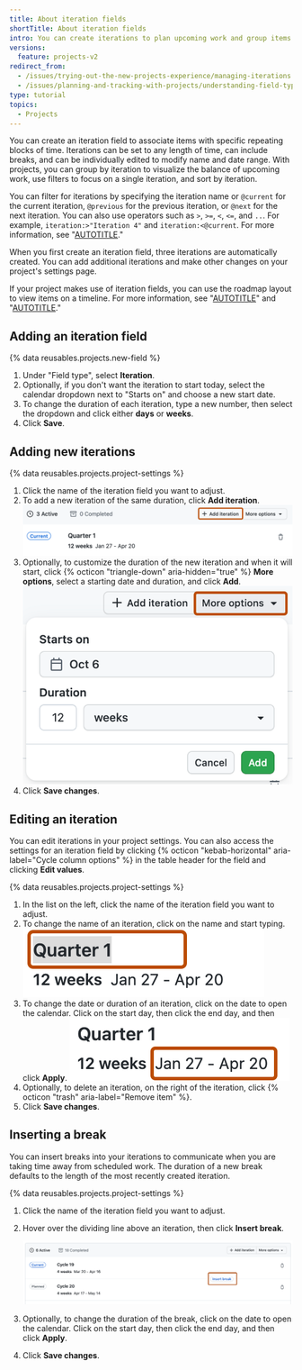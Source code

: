 ```yaml
---
title: About iteration fields
shortTitle: About iteration fields
intro: You can create iterations to plan upcoming work and group items.
versions:
  feature: projects-v2
redirect_from:
  - /issues/trying-out-the-new-projects-experience/managing-iterations
  - /issues/planning-and-tracking-with-projects/understanding-field-types/about-iteration-fields
type: tutorial
topics:
  - Projects
---
```


You can create an iteration field to associate items with specific repeating blocks of time. Iterations can be set to any length of time, can include breaks, and can be individually edited to modify name and date range. With projects, you can group by iteration to visualize the balance of upcoming work, use filters to focus on a single iteration, and sort by iteration.

You can filter for iterations by specifying the iteration name or `@current` for the current iteration, `@previous` for the previous iteration, or `@next` for the next iteration. You can also use operators such as `>`, `>=`, `<`, `<=`, and `..`.  For example, `iteration:>"Iteration 4"` and `iteration:<@current`. For more information, see "[AUTOTITLE](/issues/planning-and-tracking-with-projects/customizing-views-in-your-project/filtering-projects)."

When you first create an iteration field, three iterations are automatically created.  You can add additional iterations and make other changes on your project's settings page.

If your project makes use of iteration fields, you can use the roadmap layout to view items on a timeline. For more information, see "[AUTOTITLE](/issues/planning-and-tracking-with-projects/customizing-views-in-your-project/changing-the-layout-of-a-view)" and "[AUTOTITLE](/issues/planning-and-tracking-with-projects/customizing-views-in-your-project/customizing-the-roadmap-layout)."

## Adding an iteration field

{% data reusables.projects.new-field %}
1. Under "Field type", select **Iteration**.
1. Optionally, if you don't want the iteration to start today, select the calendar dropdown next to "Starts on" and choose a new start date.
1. To change the duration of each iteration, type a new number, then select the dropdown and click either **days** or **weeks**.
1. Click **Save**.

## Adding new iterations

{% data reusables.projects.project-settings %}
1. Click the name of the iteration field you want to adjust.
1. To add a new iteration of the same duration, click **Add iteration**.
   ![Screenshot showing iteration settings. The "Add iteration" button is highlighted with an orange outline.](/assets/images/help/projects-v2/add-iteration.png)
1. Optionally, to customize the duration of the new iteration and when it will start, click {% octicon "triangle-down" aria-hidden="true" %} **More options**, select a starting date and duration, and click **Add**.
   ![Screenshot showing iteration settings. The "More options" button is highlighted with an orange outline.](/assets/images/help/projects-v2/add-iteration-options.png)
1. Click **Save changes**.

## Editing an iteration

You can edit iterations in your project settings. You can also access the settings for an iteration field by clicking {% octicon "kebab-horizontal" aria-label="Cycle column options" %} in the table header for the field and clicking **Edit values**.

{% data reusables.projects.project-settings %}
1. In the list on the left, click the name of the iteration field you want to adjust.
1. To change the name of an iteration, click on the name and start typing.
   ![Screenshot of a single iteration's settings. The iteration name is highlighted with an orange outline.](/assets/images/help/projects-v2/iteration-rename.png)
1. To change the date or duration of an iteration, click on the date to open the calendar. Click on the start day, then click the end day, and then click **Apply**.
   ![Screenshot of a single iteration's settings. The iteration date span is highlighted with an orange outline.](/assets/images/help/projects-v2/iteration-date.png)
1. Optionally, to delete an iteration, on the right of the iteration, click {% octicon "trash" aria-label="Remove item" %}.
1. Click **Save changes**.

## Inserting a break

You can insert breaks into your iterations to communicate when you are taking time away from scheduled work. The duration of a new break defaults to the length of the most recently created iteration.

{% data reusables.projects.project-settings %}
1. Click the name of the iteration field you want to adjust.
1. Hover over the dividing line above an iteration, then click **Insert break**.

   ![Screenshot of the list of iterations for a project. On the dividing line between two iterations, a button, labeled "Insert break," is outlined in dark orange.](/assets/images/help/issues/iteration-insert-break.png)
1. Optionally, to change the duration of the break, click on the date to open the calendar. Click on the start day, then click the end day, and then click **Apply**.
1. Click **Save changes**.
